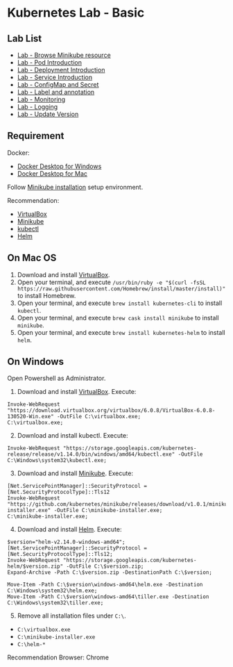 # Kubernetes Lab - Basic

## Lab List

* [Lab - Browse Minikube resource](lab-01.md)
* [Lab - Pod Introduction](lab-02.md)
* [Lab - Deployment Introduction](lab-03.md)
* [Lab - Service Introduction](lab-04.md)
* [Lab - ConfigMap and Secret](lab-05.md)
* [Lab - Label and annotation](lab-06.md)
* [Lab - Monitoring](lab-07.md)
* [Lab - Logging](lab-08.md)
* [Lab - Update Version](lab-09.md)

## Requirement

Docker:

* [Docker Desktop for Windows](https://hub.docker.com/editions/community/docker-ce-desktop-windows)
* [Docker Desktop for Mac](https://hub.docker.com/editions/community/docker-ce-desktop-mac)

Follow [Minikube installation](https://kubernetes.io/docs/tasks/tools/install-minikube/) setup environment.

Recommendation:

* [VirtualBox](https://www.virtualbox.org/wiki/Downloads)
* [Minikube](https://kubernetes.io/docs/tasks/tools/install-minikube/)
* [kubectl](https://kubernetes.io/docs/tasks/tools/install-kubectl/)
* [Helm](https://github.com/helm/helm)

## On Mac OS

1. Download and install [VirtualBox](https://www.virtualbox.org/wiki/Downloads).
2. Open your terminal, and execute `/usr/bin/ruby -e "$(curl -fsSL https://raw.githubusercontent.com/Homebrew/install/master/install)"` to install Homebrew.
3. Open your terminal, and execute `brew install kubernetes-cli` to install `kubectl`.
4. Open your terminal, and execute `brew cask install minikube` to install `minikube`.
5. Open your terminal, and execute `brew install kubernetes-helm` to install `helm`.

## On Windows

Open Powershell as Administrator.

1. Download and install [VirtualBox](https://www.virtualbox.org/wiki/Downloads). Execute:

```
Invoke-WebRequest "https://download.virtualbox.org/virtualbox/6.0.8/VirtualBox-6.0.8-130520-Win.exe" -OutFile C:\virtualbox.exe;
C:\virtualbox.exe;
```

2. Download and install kubectl. Execute:

```
Invoke-WebRequest "https://storage.googleapis.com/kubernetes-release/release/v1.14.0/bin/windows/amd64/kubectl.exe" -OutFile C:\Windows\system32\kubectl.exe;
```

3. Download and install [Minikube](https://kubernetes.io/docs/tasks/tools/install-minikube/). Execute:

```
[Net.ServicePointManager]::SecurityProtocol = [Net.SecurityProtocolType]::Tls12
Invoke-WebRequest "https://github.com/kubernetes/minikube/releases/download/v1.0.1/minikube-installer.exe" -OutFile C:\minikube-installer.exe;
C:\minikube-installer.exe;
```

4. Download and install [Helm](https://helm.sh/docs/using_helm/#installing-helm). Execute:

```
$version="helm-v2.14.0-windows-amd64";
[Net.ServicePointManager]::SecurityProtocol = [Net.SecurityProtocolType]::Tls12;
Invoke-WebRequest "https://storage.googleapis.com/kubernetes-helm/$version.zip" -OutFile C:\$version.zip;
Expand-Archive -Path C:\$version.zip -DestinationPath C:\$version;

Move-Item -Path C:\$version\windows-amd64\helm.exe -Destination C:\Windows\system32\helm.exe;
Move-Item -Path C:\$version\windows-amd64\tiller.exe -Destination C:\Windows\system32\tiller.exe;
```

5. Remove all installation files under `C:\`.

* `C:\virtualbox.exe`
* `C:\minikube-installer.exe`
* `C:\helm-*`

Recommendation Browser: Chrome
